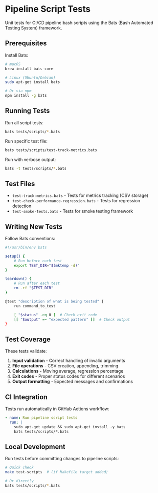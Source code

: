 # Pipeline Script Tests

Unit tests for CI/CD pipeline bash scripts using the Bats (Bash Automated Testing System) framework.

## Prerequisites

Install Bats:

```bash
# macOS
brew install bats-core

# Linux (Ubuntu/Debian)
sudo apt-get install bats

# Or via npm
npm install -g bats
```

## Running Tests

Run all script tests:

```bash
bats tests/scripts/*.bats
```

Run specific test file:

```bash
bats tests/scripts/test-track-metrics.bats
```

Run with verbose output:

```bash
bats -t tests/scripts/*.bats
```

## Test Files

- `test-track-metrics.bats` - Tests for metrics tracking (CSV storage)
- `test-check-performance-regression.bats` - Tests for regression detection
- `test-smoke-tests.bats` - Tests for smoke testing framework

## Writing New Tests

Follow Bats conventions:

```bash
#!/usr/bin/env bats

setup() {
    # Run before each test
    export TEST_DIR="$(mktemp -d)"
}

teardown() {
    # Run after each test
    rm -rf "$TEST_DIR"
}

@test "description of what is being tested" {
    run command_to_test

    [ "$status" -eq 0 ]  # Check exit code
    [[ "$output" =~ "expected pattern" ]]  # Check output
}
```

## Test Coverage

These tests validate:

1. **Input validation** - Correct handling of invalid arguments
2. **File operations** - CSV creation, appending, trimming
3. **Calculations** - Moving average, regression percentage
4. **Exit codes** - Proper status codes for different scenarios
5. **Output formatting** - Expected messages and confirmations

## CI Integration

Tests run automatically in GitHub Actions workflow:

```yaml
- name: Run pipeline script tests
  run: |
    sudo apt-get update && sudo apt-get install -y bats
    bats tests/scripts/*.bats
```

## Local Development

Run tests before committing changes to pipeline scripts:

```bash
# Quick check
make test-scripts  # (if Makefile target added)

# Or directly
bats tests/scripts/*.bats
```
